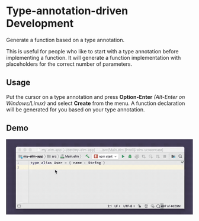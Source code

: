 # Type-annotation-driven Development

Generate a function based on a type annotation.

This is useful for people who like to start with a type annotation before implementing a function. It will generate a function implementation with placeholders for the correct number of parameters.


## Usage

Put the cursor on a type annotation and press **Option-Enter** _(Alt-Enter on Windows/Linux)_ and select **Create** from the menu. A function declaration will be generated for you based on your type annotation. 

## Demo

![demo](../assets/generate_func_decl.gif)